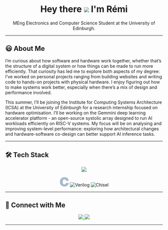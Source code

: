 

<h1 align="center">Hey there <img src="https://raw.githubusercontent.com/aemmadi/aemmadi/master/wave.gif" width="30"> I'm Rémi</h1>

<p align="center"><BOLD KEYWORD e.g., passionate>MEng Electronics and Computer Science Student at the University of Edinburgh.</p>

---

## :smiley: About Me

I’m curious about how software and hardware work together, whether that’s the structure of a digital system or how things can be made to run more efficiently. That curiosity has led me to explore both aspects of my degree: I’ve worked on personal projects ranging from building websites and writing code to hands-on projects with physical hardware. I enjoy figuring out how to make systems work better, especially when there’s a mix of design and performance involved.

This summer, I’ll be joining the Institute for Computing Systems Architecture (ICSA) at the University of Edinburgh for a research internship focused on hardware optimisation. I’ll be working on the Gemmini deep learning accelerator platform - an open-source systolic array designed to run AI workloads efficiently on RISC-V systems. My focus will be on analysing and improving system-level performance: exploring how architectural changes and hardware-software co-design can better support AI inference tasks.

---

## 🛠️ Tech Stack
<div align="center">
  <img src="https://skillicons.dev/icons?i=cpp,python,java,matlab,javascript,html,css" />
</div>

<p align="center">
  <img src="https://raw.githubusercontent.com/devicons/devicon/master/icons/c/c-original.svg" height="30" alt="C" />
  <img src="https://img.shields.io/badge/Verilog-000000?style=for-the-badge&logo=verilog&logoColor=white" alt="Verilog"/>
  <img src="https://img.shields.io/badge/Chisel-FE5A1D?style=for-the-badge&logo=scala&logoColor=white" alt="Chisel"/>
</p>

---

## 🤝 Connect with Me
<p align="center">
  <a href="https://www.linkedin.com/in/remi-thomson/" target="_blank">
    <img src="https://img.shields.io/badge/LinkedIn-%230077B5.svg?style=for-the-badge&logo=linkedin&logoColor=white"/>
  </a>
  <a href="mailto:remi.thomson@btinternet.com">
    <img src="https://img.shields.io/badge/Email-%23D14836.svg?style=for-the-badge&logo=gmail&logoColor=white"/>
  </a>
</p>

---

